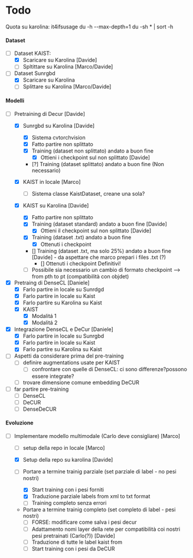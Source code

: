 # Todo

Quota su karolina: it4ifsusage
du -h --max-depth=1
du -sh * | sort -h 


#### Dataset 
- [ ] Dataset KAIST:
  - [X] Scaricare su Karolina [Davide]
  - [ ] Spltittare su Karolina [Marco/Davide]
- [ ] Dataset Sunrgbd
  - [X] Scaricare su Karolina
  - [ ] Splittare su Karolina [Marco/Davide]

#### Modelli

- [ ] Pretraining di Decur [Davide]
  - [X] Sunrgbd su Karolina [Davide]
    - [X] Sistema cvtorchvision
    - [X] Fatto partire non splittato
    - [X] Training (dataset non splittato) andato a buon fine
      - [X] Ottieni i checkpoint sul non splittato [Davide]
    - [?] Training (dataset splittato) andato a buon fine (Non necessario)
    
  - [X] KAIST in locale [Marco]
    - [ ] Sistema classe KaistDataset, creane una sola?
  - [X] KAIST su Karolina [Davide] 
    - [X] Fatto partire non splittato
    - [X] Training (dataset standard) andato a buon fine [Davide]
      - [X] Ottieni il checkpoint sul non splittato [Davide]
    - [X] Training (dataset .txt) andato a buon fine 
      - [X] Ottenuti i checkpoint
    - [] Training (dataset .txt, ma solo 25%) andato a buon fine [Davide] - da aspettare che marco prepari i files .txt (?)
      - [] Ottenuti i checkpoint Definitivi!
    - [ ] Possibile sia necessario un cambio di formato checkpoint --> from pth to pt (compatibilità con objdet)

- [X] Pretraing di DenseCL [Daniele]
  - [X] Farlo partire in locale su Sunrdgd
  - [X] Farlo partire in locale su Kaist
  - [X] Farlo partire su Karolina su Kaist
  - [X] KAIST
    - [X] Modalitá 1
    - [X] Modalitá 2
- [X] Integrazione DenseCL e DeCur [Daniele]
  - [X] Farlo partire in locale su Sunrgbd
  - [X] Farlo partire in locale su Kaist
  - [X] Farlo partire su Karolina su Kaist
     
- [ ] Aspetti da considerare prima del pre-training
  - [ ] definire augmentations usate per KAIST
    - [ ] confrontare con quelle di DenseCL: ci sono differenze?possono essere integrate?
  - [ ] trovare dimensione comune embedding DeCUR
  
- [ ] far partire pre-training
  - [ ] DenseCL
  - [ ] DeCUR
  - [ ] DenseDeCUR

#### Evoluzione

- [ ] Implementare modello multimodale (Carlo deve consigliare) [Marco]
  - [ ] setup della repo in locale [Marco]
  - [X] Setup della repo su karolina [Davide]

  - [ ] Portare a termine trainig parziale (set parziale di label - no pesi nostri)
    - [X] Start training con i pesi forniti   
    - [X] Traduzione parziale labels from xml to txt format
    - [ ] Training completo senza errori 

  - Portare a termine trainig completo (set completo di label - pesi nostri)
    - [ ] FORSE: modificare come salva i pesi decur
    - [ ] Adattamento nomi layer della rete per compatibilità coi nostri pesi pretrainati (Carlo(?)) [Davide]
    - [ ] Traduzione di tutte le label kaist from  
    - [ ] Start training con i pesi da DeCUR
